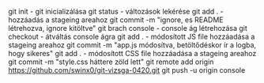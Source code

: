 git init - git inicializálása
git status - változások lekérése
git add . - hozzáadás a stageing areahoz
git commit -m "ignore, es README létrehozva, ignore kitöltve"
git brach console - console ág létrehozása
git checkout - átváltás console ágra
git add . - módosított JS file hozzáadása a stageing areahoz
git commit -m "app.js módosítva, betöltődéskor ír a logba, hogy sikeres"
git add . - módosított CSS file hozzáadása a stageing areahoz
git commit -m "style.css háttere zöld lett"
git remote add origin https://github.com/swinx0/git-vizsga-0420.git
git push -u origin console